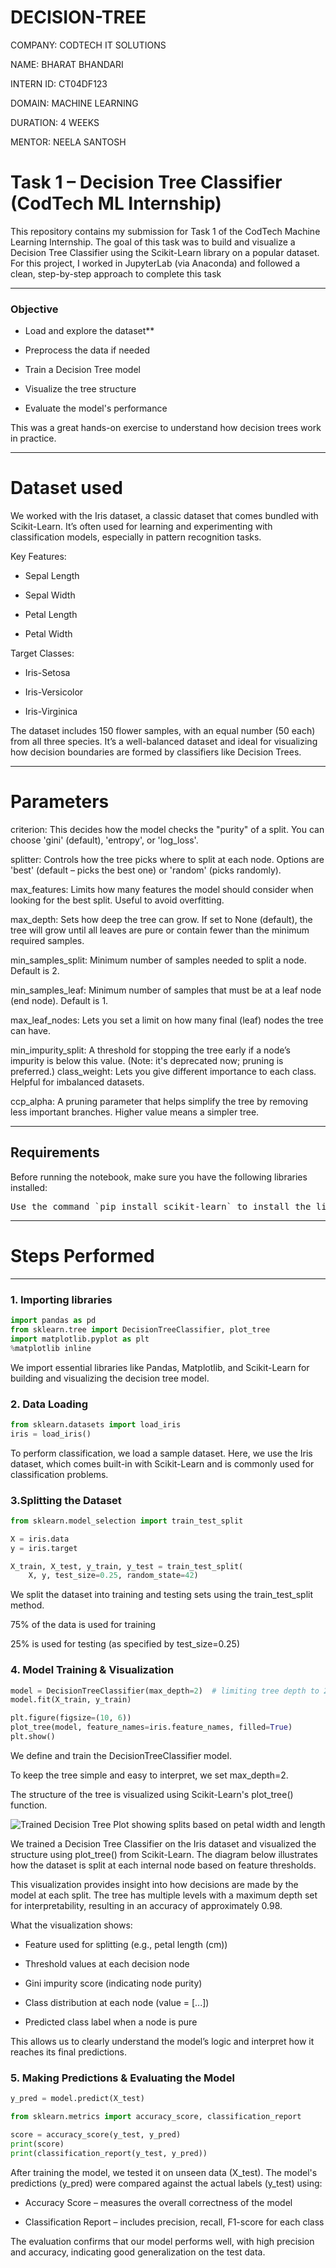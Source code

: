 # DECISION-TREE
COMPANY: CODTECH IT SOLUTIONS

NAME: BHARAT BHANDARI

INTERN ID: CT04DF123

DOMAIN: MACHINE LEARNING

DURATION: 4 WEEKS

MENTOR: NEELA SANTOSH

# Task 1 – Decision Tree Classifier (CodTech ML Internship)
This repository contains my submission for Task 1 of the CodTech Machine Learning Internship.
The goal of this task was to build and visualize a Decision Tree Classifier using the Scikit-Learn library on a popular dataset.
For this project, I worked in JupyterLab (via Anaconda) and followed a clean, step-by-step approach to complete this task 

***

### Objective

- Load and explore the dataset**

- Preprocess the data if needed

- Train a Decision Tree model

- Visualize the tree structure

- Evaluate the model's performance

This was a great hands-on exercise to understand how decision trees work in practice.

*** 

# Dataset used 
We worked with the Iris dataset, a classic dataset that comes bundled with Scikit-Learn. It’s often used for learning and experimenting with classification models, especially in pattern recognition tasks.

Key Features:

- Sepal Length

- Sepal Width

- Petal Length

- Petal Width

Target Classes:

- Iris-Setosa

- Iris-Versicolor

- Iris-Virginica

The dataset includes 150 flower samples, with an equal number (50 each) from all three species. It’s a well-balanced dataset and ideal for visualizing how decision boundaries are formed by classifiers like Decision Trees.

***

# Parameters 
criterion:
This decides how the model checks the "purity" of a split. You can choose 'gini' (default), 'entropy', or 'log_loss'.

splitter:
Controls how the tree picks where to split at each node. Options are 'best' (default – picks the best one) or 'random' (picks randomly).

max_features:
Limits how many features the model should consider when looking for the best split. Useful to avoid overfitting.

max_depth:
Sets how deep the tree can grow. If set to None (default), the tree will grow until all leaves are pure or contain fewer than the minimum required samples.

min_samples_split:
Minimum number of samples needed to split a node. Default is 2.

min_samples_leaf:
Minimum number of samples that must be at a leaf node (end node). Default is 1.

max_leaf_nodes:
Lets you set a limit on how many final (leaf) nodes the tree can have.

min_impurity_split:
A threshold for stopping the tree early if a node’s impurity is below this value. (Note: it's deprecated now; pruning is preferred.)
class_weight:
Lets you give different importance to each class. Helpful for imbalanced datasets.

ccp_alpha:
A pruning parameter that helps simplify the tree by removing less important branches. Higher value means a simpler tree.
***
## Requirements
Before running the notebook, make sure you have the following libraries installed:
<pre>Use the command `pip install scikit-learn` to install the library.
</pre>
***

# Steps Performed
***
### 1. Importing libraries
```python 
import pandas as pd  
from sklearn.tree import DecisionTreeClassifier, plot_tree
import matplotlib.pyplot as plt
%matplotlib inline
```
We import essential libraries like Pandas, Matplotlib, and Scikit-Learn for building and visualizing the decision tree model.

### 2.	Data Loading

``` python
from sklearn.datasets import load_iris
iris = load_iris()
```
To perform classification, we load a sample dataset. Here, we use the Iris dataset, which comes built-in with Scikit-Learn and is commonly used for classification problems.

### 3.Splitting the Dataset

``` python
from sklearn.model_selection import train_test_split

X = iris.data
y = iris.target

X_train, X_test, y_train, y_test = train_test_split(
    X, y, test_size=0.25, random_state=42)
```
We split the dataset into training and testing sets using the train_test_split method.

75% of the data is used for training

25% is used for testing (as specified by test_size=0.25)


### 4. Model Training & Visualization

``` python
model = DecisionTreeClassifier(max_depth=2)  # limiting tree depth to 2
model.fit(X_train, y_train)

plt.figure(figsize=(10, 6))
plot_tree(model, feature_names=iris.feature_names, filled=True)
plt.show()
```
We define and train the DecisionTreeClassifier model.

To keep the tree simple and easy to interpret, we set max_depth=2.

The structure of the tree is visualized using Scikit-Learn's plot_tree() function.

![Trained Decision Tree Plot showing splits based on petal width and length](decision-tree.png)

We trained a Decision Tree Classifier on the Iris dataset and visualized the structure using plot_tree() from Scikit-Learn. The diagram below illustrates how the dataset is split at each internal node based on feature thresholds.


This visualization provides insight into how decisions are made by the model at each split. The tree has multiple levels with a maximum depth set for interpretability, resulting in an accuracy of approximately 0.98.

 What the visualization shows:
- Feature used for splitting (e.g., petal length (cm))

- Threshold values at each decision node

- Gini impurity score (indicating node purity)

- Class distribution at each node (value = [...])

- Predicted class label when a node is pure

This allows us to clearly understand the model’s logic and interpret how it reaches its final predictions.

### 5.  Making Predictions & Evaluating the Model

``` python
y_pred = model.predict(X_test)

from sklearn.metrics import accuracy_score, classification_report

score = accuracy_score(y_test, y_pred)
print(score)
print(classification_report(y_test, y_pred))

```
After training the model, we tested it on unseen data (X_test). The model's predictions (y_pred) were compared against the actual labels (y_test) using:

 - Accuracy Score – measures the overall correctness of the model

- Classification Report – includes precision, recall, F1-score for each class

The evaluation confirms that our model performs well, with high precision and accuracy, indicating good generalization on the test data.









